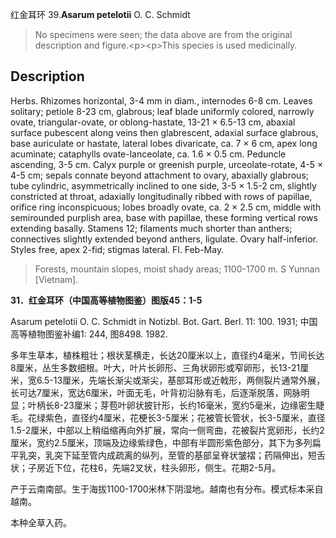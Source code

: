 红金耳环
39.**Asarum petelotii** O. C. Schmidt

> No specimens were seen; the data above are from the original description and figure.&lt;p&gt;&lt;p&gt;This species is used medicinally.


## Description
Herbs. Rhizomes horizontal, 3-4 mm in diam., internodes 6-8 cm. Leaves solitary; petiole 8-23 cm, glabrous; leaf blade uniformly colored, narrowly ovate, triangular-ovate, or oblong-hastate, 13-21 × 6.5-13 cm, abaxial surface pubescent along veins then glabrescent, adaxial surface glabrous, base auriculate or hastate, lateral lobes divaricate, ca. 7 × 6 cm, apex long acuminate; cataphylls ovate-lanceolate, ca. 1.6 × 0.5 cm. Peduncle ascending, 3-5 cm. Calyx purple or greenish purple, urceolate-rotate, 4-5 × 4-5 cm; sepals connate beyond attachment to ovary, abaxially glabrous; tube cylindric, asymmetrically inclined to one side, 3-5 × 1.5-2 cm, slightly constricted at throat, adaxially longitudinally ribbed with rows of papillae, orifice ring inconspicuous; lobes broadly ovate, ca. 2 × 2.5 cm, middle with semirounded purplish area, base with papillae, these forming vertical rows extending basally. Stamens 12; filaments much shorter than anthers; connectives slightly extended beyond anthers, ligulate. Ovary half-inferior. Styles free, apex 2-fid; stigmas lateral. Fl. Feb-May.


> Forests, mountain slopes, moist shady areas; 1100-1700 m. S Yunnan [Vietnam].

**31．红金耳环（中国高等植物图鉴）图版45：1-5**

Asarum petelotii O. C. Schmidt in Notizbl. Bot. Gart. Berl. 11: 100. 1931; 中国高等植物图鉴补编1: 244, 图8498. 1982.

多年生草本，植株粗壮；根状茎横走，长达20厘米以上，直径约4毫米，节间长达8厘米，丛生多数细根。叶大，叶片长卵形、三角状卵形或窄卵形，长13-21厘米，宽6.5-13厘米，先端长渐尖或渐尖，基部耳形或近戟形，两侧裂片通常外展，长可达7厘米，宽达6厘米，叶面无毛，叶背初沿脉有毛，后逐渐脱落，网脉明显；叶柄长8-23厘米；芽苞叶卵状披针形，长约16毫米，宽约5毫米，边缘密生睫毛。花绿紫色，直径约4厘米，花梗长3-5厘米；花被管长管状，长3-5厘米，直径1.5-2厘米，中部以上稍缢缩再向外扩展，常向一侧弯曲，花被裂片宽卵形，长约2厘米，宽约2.5厘米，顶端及边缘紫绿色，中部有半圆形紫色部分，其下为多列扁平乳突，乳突下延至管内成疏离的纵列，至管的基部呈脊状皱褶；药隔伸出，短舌状；子房近下位，花柱6，先端2叉状，柱头卵形，侧生。花期2-5月。

产于云南南部。生于海拔1100-1700米林下阴湿地。越南也有分布。模式标本采自越南。

本种全草入药。

